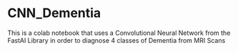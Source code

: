 # CNN_Dementia
This is a colab notebook that uses a Convolutional Neural Network from the FastAI Library in order to diagnose 4 classes of Dementia from MRI Scans

